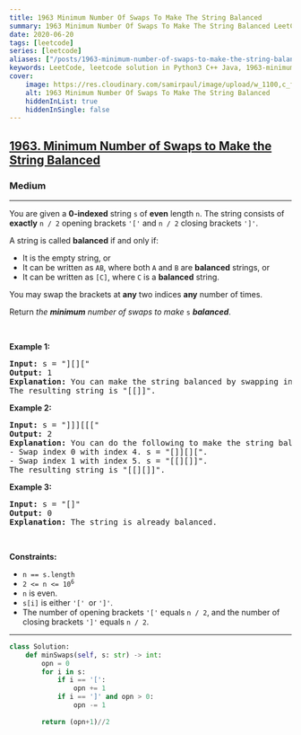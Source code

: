 ```yaml
---
title: 1963 Minimum Number Of Swaps To Make The String Balanced
summary: 1963 Minimum Number Of Swaps To Make The String Balanced LeetCode Solution Explained
date: 2020-06-20
tags: [leetcode]
series: [leetcode]
aliases: ["/posts/1963-minimum-number-of-swaps-to-make-the-string-balanced", "/blog/posts/1963-minimum-number-of-swaps-to-make-the-string-balanced", "/1963-minimum-number-of-swaps-to-make-the-string-balanced"]
keywords: LeetCode, leetcode solution in Python3 C++ Java, 1963-minimum-number-of-swaps-to-make-the-string-balanced solution
cover:
    image: https://res.cloudinary.com/samirpaul/image/upload/w_1100,c_fit,co_rgb:FFFFFF,l_text:Arial_70_bold:1963 Minimum Number Of Swaps To Make The String Balanced/problem-solving.webp
    alt: 1963 Minimum Number Of Swaps To Make The String Balanced
    hiddenInList: true
    hiddenInSingle: false
---
```



<h2><a href="https://leetcode.com/problems/minimum-number-of-swaps-to-make-the-string-balanced/">1963. Minimum Number of Swaps to Make the String Balanced</a></h2><h3>Medium</h3><hr><div><p>You are given a <strong>0-indexed</strong> string <code>s</code> of <strong>even</strong> length <code>n</code>. The string consists of <strong>exactly</strong> <code>n / 2</code> opening brackets <code>'['</code> and <code>n / 2</code> closing brackets <code>']'</code>.</p>

<p>A string is called <strong>balanced</strong> if and only if:</p>

<ul>
	<li>It is the empty string, or</li>
	<li>It can be written as <code>AB</code>, where both <code>A</code> and <code>B</code> are <strong>balanced</strong> strings, or</li>
	<li>It can be written as <code>[C]</code>, where <code>C</code> is a <strong>balanced</strong> string.</li>
</ul>

<p>You may swap the brackets at <strong>any</strong> two indices <strong>any</strong> number of times.</p>

<p>Return <em>the <strong>minimum</strong> number of swaps to make </em><code>s</code> <em><strong>balanced</strong></em>.</p>

<p>&nbsp;</p>
<p><strong class="example">Example 1:</strong></p>

<pre><strong>Input:</strong> s = "][]["
<strong>Output:</strong> 1
<strong>Explanation:</strong> You can make the string balanced by swapping index 0 with index 3.
The resulting string is "[[]]".
</pre>

<p><strong class="example">Example 2:</strong></p>

<pre><strong>Input:</strong> s = "]]][[["
<strong>Output:</strong> 2
<strong>Explanation:</strong> You can do the following to make the string balanced:
- Swap index 0 with index 4. s = "[]][][".
- Swap index 1 with index 5. s = "[[][]]".
The resulting string is "[[][]]".
</pre>

<p><strong class="example">Example 3:</strong></p>

<pre><strong>Input:</strong> s = "[]"
<strong>Output:</strong> 0
<strong>Explanation:</strong> The string is already balanced.
</pre>

<p>&nbsp;</p>
<p><strong>Constraints:</strong></p>

<ul>
	<li><code>n == s.length</code></li>
	<li><code>2 &lt;= n &lt;= 10<sup>6</sup></code></li>
	<li><code>n</code> is even.</li>
	<li><code>s[i]</code> is either <code>'[' </code>or <code>']'</code>.</li>
	<li>The number of opening brackets <code>'['</code> equals <code>n / 2</code>, and the number of closing brackets <code>']'</code> equals <code>n / 2</code>.</li>
</ul>
</div>

---




```python
class Solution:
    def minSwaps(self, s: str) -> int:
        opn = 0
        for i in s:
            if i == '[':
                opn += 1
            if i == ']' and opn > 0:
                opn -= 1
        
        return (opn+1)//2
```
